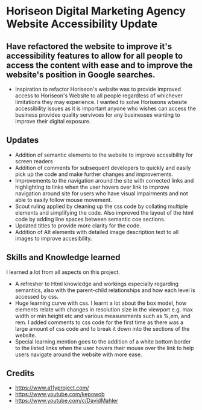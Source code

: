 # Horiseon Digital Marketing Agency Website Accessibility Update

## Have refactored the website to improve it's accessibility features to allow for all people to access the content with ease and to improve the website's position in Google searches.

- Inspiration to refactor Horiseon's website was to provide improved access to Horiseon's Website to all people regardless of whichever limitations they may experience. I wanted to solve Horiseons wbesite accessibility issues as it is important anyone who wishes can access the business provides quality servivces for any businesses wanting to improve their digital exposure.

## Updates

-   Addition of semantic elements to the website to improve accssibility for screen readers
-   Addition of comments for subsequent developers to quickly and easily pick up the code and make further changes and improvements.
-   Improvements to the navigation around the site with corrected links and highlighting to links when the user hovers over link to improve navigation around site for users who have visual impairments and not able to easily follow mouse movement.
-   Scout ruling applied by cleaning up the css code by collating multiple elements and simplifying the code. Also improved the layout of the html code by adding line spaces between semantic coe sections.
-   Updated titles to provide more clarity for the code.
-   Addition of Alt elements with detailed image description text to all images to improve accesibility.

## Skills and Knowledge learned

I learned a lot from all aspects on this project.
- A refresher to Html knowledge and workings especially regarding semantics, also with the parent-child relationships and how each level is accessed by css.
- Huge learning curve with css. I learnt a lot about the box model, how elements relate with changes in resolution size in the viewport e.g. max width or min height etc and various measurements such as %,em, and rem. I added comments to css code for the first time as there was a large amount of css code and to break it down into the sections of the website.
- Special learning mention goes to the addition of a white bottom border to the listed links when the user hovers their mouse over the link to help users navigate around the website with more ease.

## Credits
- https://www.a11yproject.com/
- https://www.youtube.com/kepowob
- https://www.youtube.com/c/DavidMahler
